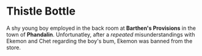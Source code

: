 
# Thistle Bottle

A shy young boy employed in the back room at **Barthen's Provisions** in the town of **Phandalin**. Unfortunatley, after a *repeated* misunderstandings with Ekemon and Chet regarding the boy's bum, Ekemon was banned from the store.
